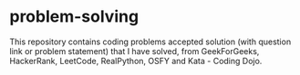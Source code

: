 # problem-solving
This repository contains coding problems accepted solution (with question link or problem statement) that I have solved, from GeekForGeeks, HackerRank, LeetCode, RealPython, OSFY and Kata - Coding Dojo.
